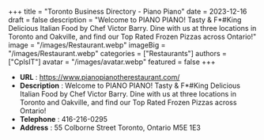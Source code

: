 +++
title = "Toronto Business Directory - Piano Piano"
date = 2023-12-16
draft = false
description = "Welcome to PIANO PIANO! Tasty & F*#King Delicious Italian Food by Chef  Victor Barry. Dine with us at three locations in Toronto and Oakville, and find our Top Rated Frozen Pizzas across Ontario!"
image = "/images/Restaurant.webp"
imageBig = "/images/Restaurant.webp"
categories = ["Restaurants"]
authors = ["CplsIT"]
avatar = "/images/avatar.webp"
featured = false
+++


* **URL** :  https://www.pianopianotherestaurant.com/
* **Description** : Welcome to PIANO PIANO! Tasty & F*#King Delicious Italian Food by Chef Victor Barry. Dine with us at three locations in Toronto and Oakville, and find our Top Rated Frozen Pizzas across Ontario!
* **Telephone** : 416-216-0295
* **Address** : 55 Colborne Street
Toronto, Ontario M5E 1E3